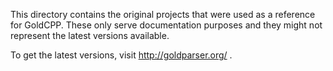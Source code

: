 This directory contains the original projects that were
used as a reference for GoldCPP. These only serve documentation
purposes and they might not represent the latest versions available.

To get the latest versions, visit http://goldparser.org/ .